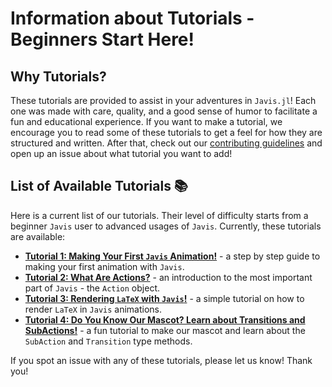 # **Information about Tutorials - Beginners Start Here!**

## Why Tutorials?

These tutorials are provided to assist in your adventures in `Javis.jl`!
Each one was made with care, quality, and a good sense of humor to facilitate a fun and educational experience.
If you want to make a tutorial, we encourage you to read some of these tutorials to get a feel for how they are structured and written.
After that, check out our [contributing guidelines](contributing.html) and open up an issue about what tutorial you want to add!

## List of Available Tutorials 📚 

Here is a current list of our tutorials.
Their level of difficulty starts from a beginner `Javis` user to advanced usages of `Javis`.
Currently, these tutorials are available:

- [**Tutorial 1: Making Your First `Javis` Animation!**](tutorial_1.html) - a step by step guide to making your first animation with `Javis`.
- [**Tutorial 2: What Are Actions?**](tutorial_2.html) - an introduction to the most important part of `Javis` - the `Action` object.
- [**Tutorial 3: Rendering `LaTeX` with `Javis`!**](tutorial_3.html) - a simple tutorial on how to render `LaTeX` in `Javis` animations.
- [**Tutorial 4: Do You Know Our Mascot? Learn about Transitions and SubActions!**](tutorial_4.html) - a fun tutorial to make our mascot and learn about the `SubAction` and `Transition` type methods.

If you spot an issue with any of these tutorials, please let us know! Thank you!
